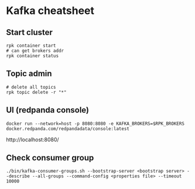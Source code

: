 # Kafka cheatsheet

## Start cluster
```
rpk container start
# can get brokers addr
rpk container status
```

## Topic admin

```
# delete all topics
rpk topic delete -r "*"
```

## UI (redpanda console)

```
docker run --network=host -p 8080:8080 -e KAFKA_BROKERS=$RPK_BROKERS docker.redpanda.com/redpandadata/console:latest
```

http://localhost:8080/

## Check consumer group

```
./bin/kafka-consumer-groups.sh --bootstrap-server <bootstrap server> --describe --all-groups --command-config <properties file> --timeout 10000
```
